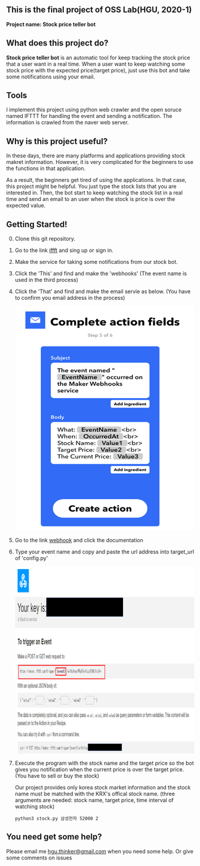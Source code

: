 ## This is the final project of OSS Lab(HGU, 2020-1)
**Project name: Stock price teller bot**

## What does this project do?

**Stock price teller bot** is an automatic tool for keep tracking the stock price that a user want in a real time.
When a user want to keep watching some stock price with the expected price(target price), just use this bot and take some notifications using your email.

## Tools
I implement this project using python web crawler and the open soruce named IFTTT for handling the event and sending a notification.
The information is crawled from the naver web server.

## Why is this project useful?
In these days, there are many platforms and applications providing stock makret information. 
However, it is very complicated for the beginners to use the functions in that application. 

As a result, the beginners get tired of using the applications.
In that case, this project might be helpful. You just type the stock lists that you are interested in. 
Then, the bot start to keep watching the stock list in a real time and send an email to an user when the stock is price is over the expected value.


## Getting Started!

0. Clone this git repository.

1. Go to the link [iffft](https://ifttt.com/) and sing up or sign in.

2. Make the service for taking some notifications from our stock bot.
  1. Click the 'This' and find and make the 'webhooks' (The event name is used in the third process)
  
  2. Click the 'That' and find and make the email servie as below. (You have to confirm you email address in the process)
     <center><img src="email.png" width="600" height="600"></center>
  
  3. Go to the link [webhook](https://ifttt.com/maker_webhooks) and click the documentation
  
  4. Type your event name and copy and paste the url address into target_url of 'config.py'
    <center><img src="url.png" width="500" height="500"></center>
   
   
  5. Execute the program with the stock name and the target price so the bot gives you notification when the current price is over the        target price.(You have to sell or buy the stock)
  
     Our project provides only korea stock market information and the stock name must be matched with the KRX's offical stock name.
     (three arguments are needed: stock name, target price, time interval of watching stock)
    
      ```
      python3 stock.py 삼성전자 52000 2
      ```
  
  

## You need get some help?

Please email me hgu.thinker@gmail.com when you need some help. Or give some comments on issues




